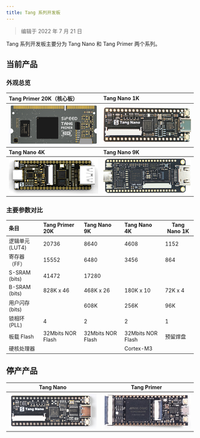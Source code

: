 ```yaml
---
title: Tang 系列开发板
---
```


> 编辑于 2022 年 7 月 21 日

Tang 系列开发板主要分为 Tang Nano 和 Tang Primer 两个系列。

## 当前产品

### 外观总览
<table>
<thead>
<tr>
<th style="text-align:left">Tang Primer 20K（核心板）</th>
<th style="text-align:left">Tang Nano 1K</th>
</tr>
</thead>
<tbody>
<tr>
<td style="text-align:left"><a href="./tang-primer-20k/primer-20k.html"><img src="./../../assets/Tang/primer_20k/primer_20k.png" alt="Tang Nano 1K"></a></td>
<td style="text-align:left"><a href="./Tang-Nano-1K/Nano-1k.html"><img src="./../../assets/Tang/Nano-1K/1K.png" alt="Tang Nano 1K"></a></td>
</tr>
</tbody>
<thead>
<tr>
<th style="text-align:left">Tang Nano 4K</th>
<th style="text-align:left">Tang Nano 9K</th>
</tr>
</thead>
<tbody>
<tr>
<td style="text-align:left"><a href="./Tang-Nano-4K/Nano-4K.html"><img src="./../../assets/Tang/Nano_4K/Nano_4K.png" alt="Tang Nano 4K"></a></td>
<td style="text-align:left"><a href="./Tang-Nano-9K/Nano-9K.html"><img src="./../../assets/Tang/Nano-9K/9K.png" alt="Tang Nano 9K"></a></td>
</tr>
</tbody>
</table>

### 主要参数对比

| 条目            | Tang Primer 20K   | Tang Nano 9K      | Tang Nano 4K      | Tang Nano 1K |
| :-------------- | :---------------- | :---------------- | :---------------- | ------------ |
| 逻辑单元(LUT4)  | 20736             | 8640              | 4608              | 1152         |
| 寄存器（FF）    | 15552             | 6480              | 3456              | 864          |
| S-SRAM (bits)   | 41472             | 17280             |                   |              |
| B-SRAM (bits)   | 828K x 46         | 468K x 26         | 180K x 10         | 72K x 4      |
| 用户闪存 (bits) |                   | 608K              | 256K              | 96K          |
| 锁相环 (PLL)    | 4                 | 2                 | 2                 | 1            |
| 板载 Flash      | 32Mbits NOR Flash | 32Mbits NOR Flash | 32Mbits NOR Flash | 预留焊盘     |
| 硬核处理器      |                   |                   | Cortex-M3         |              |

## 停产产品

|                                  Tang Nano                                  |                                         Tang Primer                                          |
| :-------------------------------------------------------------------------: | :------------------------------------------------------------------------------------------: |
| [![Tang Nano](./../../assets/Tang/Nano/Tang_Nano.jpg)](./Tang-Nano/Nano.md) | [![Tang Primer](./../../assets/Tang/permier/Tang_permier.jpg)](./Tang-primer/Tang-primer.md) |


